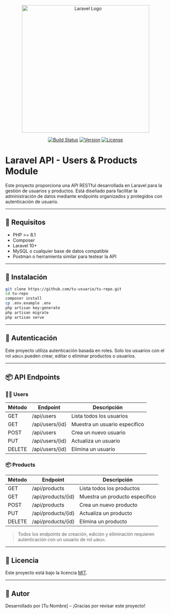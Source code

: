 
<p align="center">
  <img src="https://raw.githubusercontent.com/laravel/art/master/logo-lockup/5%20SVG/2%20CMYK/1%20Full%20Color/laravel-logolockup-cmyk-red.svg" width="400" alt="Laravel Logo">
</p>

<p align="center">
  <a href="#"><img src="https://img.shields.io/badge/build-passing-brightgreen" alt="Build Status"></a>
  <a href="#"><img src="https://img.shields.io/badge/version-1.0.0-blue" alt="Version"></a>
  <a href="#"><img src="https://img.shields.io/badge/license-MIT-lightgrey" alt="License"></a>
</p>

# Laravel API - Users & Products Module

Este proyecto proporciona una API RESTful desarrollada en Laravel para la gestión de usuarios y productos. Está diseñado para facilitar la administración de datos mediante endpoints organizados y protegidos con autenticación de usuario.

---

## 🔧 Requisitos

- PHP >= 8.1
- Composer
- Laravel 10+
- MySQL o cualquier base de datos compatible
- Postman o herramienta similar para testear la API

---

## 🚀 Instalación

```bash
git clone https://github.com/tu-usuario/tu-repo.git
cd tu-repo
composer install
cp .env.example .env
php artisan key:generate
php artisan migrate
php artisan serve
```

---

## 🔐 Autenticación

Este proyecto utiliza autenticación basada en roles. Solo los usuarios con el rol `admin` pueden crear, editar o eliminar productos o usuarios.

---

## 📦 API Endpoints

### 🧑‍💼 Users

| Método | Endpoint             | Descripción                        |
|--------|----------------------|------------------------------------|
| GET    | /api/users           | Lista todos los usuarios           |
| GET    | /api/users/{id}      | Muestra un usuario específico      |
| POST   | /api/users           | Crea un nuevo usuario              |
| PUT    | /api/users/{id}      | Actualiza un usuario               |
| DELETE | /api/users/{id}      | Elimina un usuario                 |

### 📦 Products

| Método | Endpoint               | Descripción                        |
|--------|------------------------|------------------------------------|
| GET    | /api/products          | Lista todos los productos          |
| GET    | /api/products/{id}     | Muestra un producto específico     |
| POST   | /api/products          | Crea un nuevo producto             |
| PUT    | /api/products/{id}     | Actualiza un producto              |
| DELETE | /api/products/{id}     | Elimina un producto                |

> Todos los endpoints de creación, edición y eliminación requieren autenticación con un usuario de rol `admin`.

---

## 📄 Licencia

Este proyecto está bajo la licencia [MIT](https://opensource.org/licenses/MIT).

---

## 🙌 Autor

Desarrollado por [Tu Nombre] – ¡Gracias por revisar este proyecto!

